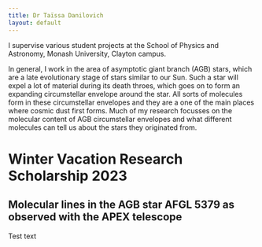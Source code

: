 ```yaml
---
title: Dr Taïssa Danilovich
layout: default
---
```


I supervise various student projects at the School of Physics and Astronomy, Monash University, Clayton campus.

In general, I work in the area of asymptotic giant branch (AGB) stars, which are a late evolutionary stage of stars similar to our Sun. Such a star will expel a lot of material during its death throes, which goes on to form an expanding circumstellar envelope around the star. All sorts of molecules form in these circumstellar envelopes and they are a one of the main places where cosmic dust first forms. Much of my research focusses on the molecular content of AGB circumstellar envelopes and what different molecules can tell us about the stars they originated from.

# Winter Vacation Research Scholarship 2023

## Molecular lines in the AGB star AFGL 5379 as observed with the APEX telescope

Test text
